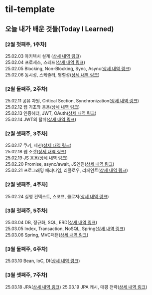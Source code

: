 # til-template

## 오늘 내가 배운 것들(Today I Learned)

### [2월 첫째주, 1주차]

25.02.03 아키텍처 설계 ([상세 내역 링크](https://github.com/tpgh02/arnold-til/blob/main/Feb/2025-02-03.md))  
25.02.04 프로세스, 스레드([상세 내역 링크](https://github.com/tpgh02/arnold-til/blob/main/Feb/2025-02-04.md))  
25.02.05 Blocking, Non-Blocking, Sync, Async([상세 내역 링크](https://github.com/100-hours-a-week/arnold-til/blob/main/Feb/2025-02-05.md))  
25.02.06 동시성, 스케줄러, 병렬성([상세 내역 링크](https://github.com/100-hours-a-week/arnold-til/blob/main/Feb/2025-02-06.md))

### [2월 둘째주, 2주차]
25.02.11 공유 자원, Critical Section, Synchronization([상세 내역 링크](https://github.com/100-hours-a-week/arnold-til/blob/main/Feb/2025-02-11.md))  
25.02.12 웹 기초와 응용([상세 내역 링크](https://github.com/100-hours-a-week/arnold-til/blob/main/Feb/2025-02-12.md))  
25.02.13 인증헤더, JWT, OAuth([상세 내역 링크](https://github.com/100-hours-a-week/arnold-til/blob/main/Feb/2025-02-13.md))  
25.02.14 JWT의 탈취([상세 내역 링크](https://github.com/100-hours-a-week/arnold-til/blob/main/Feb/2025-02-14.md))

### [2월 셋째주, 3주차]
25.02.17 쿠키, 세션([상세 내역 링크](https://github.com/100-hours-a-week/arnold-til/blob/main/Feb/2025-02-17.md))  
25.02.18 웹 소켓([상세 내역 링크](https://github.com/100-hours-a-week/arnold-til/blob/main/Feb/2025-02-18.md))  
25.02.19 JS 응용([상세 내역 링크](https://github.com/100-hours-a-week/arnold-til/blob/main/Feb/2025-02-19.md))  
25.02.20 Promise, async/await, JS엔진([상세 내역 링크](https://github.com/100-hours-a-week/arnold-til/blob/main/Feb/2025-02-20.md))  
25.02.21 프로그래밍 패러다임, 리플로우, 리페인트([상세 내역 링크](https://github.com/100-hours-a-week/arnold-til/blob/main/Feb/2025-02-21.md))

### [2월 넷째주, 4주차] 
25.02.24 실행 컨텍스트, 스코프, 클로저([상세 내역 링크](https://github.com/100-hours-a-week/arnold-til/blob/main/Feb/2025-02-24.md))

### [3월 첫째주, 5주차]
25.03.04 DB, 정규화, SQL, ERD([상세 내역 링크](https://github.com/100-hours-a-week/arnold-til/blob/main/Mar/2025-03-04.md))  
25.03.05 Index, Transaction, NoSQL, Spring([상세 내역 링크](https://github.com/100-hours-a-week/arnold-til/blob/main/Mar/2025-03-05.md))  
25.03.06 Spring, MVC패턴([상세 내역 링크](https://github.com/100-hours-a-week/arnold-til/blob/main/Mar/2025-03-06.md))  

### [3월 둘째주, 6주차]
25.03.10 Bean, IoC, DI([상세 내역 링크](https://github.com/100-hours-a-week/arnold-til/blob/main/Mar/2025-03-10.md))

### [3월 셋째주, 7주차]
25.03.18 JPA([상세 내역 링크](https://github.com/100-hours-a-week/arnold-til/blob/main/Mar/2025-03-18.md))
25.03.19 JPA 캐시, 매핑 전략([상세 내역 링크](https://github.com/100-hours-a-week/arnold-til/blob/main/Mar/2025-03-19.md))
